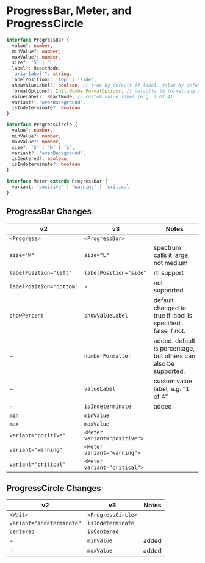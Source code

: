 <!-- Copyright 2020 Adobe. All rights reserved.
This file is licensed to you under the Apache License, Version 2.0 (the "License");
you may not use this file except in compliance with the License. You may obtain a copy
of the License at http://www.apache.org/licenses/LICENSE-2.0
Unless required by applicable law or agreed to in writing, software distributed under
the License is distributed on an "AS IS" BASIS, WITHOUT WARRANTIES OR REPRESENTATIONS
OF ANY KIND, either express or implied. See the License for the specific language
governing permissions and limitations under the License. -->

# ProgressBar, Meter, and ProgressCircle

```typescript
interface ProgressBar {
  value?: number,
  minValue?: number,
  maxValue?: number,
  size?: 'S' | 'L',
  label?: ReactNode,
  'aria-label'?: string,
  labelPosition?: 'top' | 'side',
  showValueLabel?: boolean, // true by default if label, false by default if not
  formatOptions?: Intl.NumberFormatOptions, // defaults to formatting as a percentage.
  valueLabel?: ReactNode, // custom value label (e.g. 1 of 4)
  variant?: 'overBackground',
  isIndeterminate?: boolean
}

interface ProgressCircle {
  value?: number,
  minValue?: number,
  maxValue?: number,
  size?: 'S' | 'M' | 'L',
  variant?: 'overBackground',
  isCentered?: boolean,
  isIndeterminate?: boolean
}

interface Meter extends ProgressBar {
  variant: 'positive' | 'warning' | 'critical'
}
```

## ProgressBar Changes
| **v2**                         | **v3**                       | **Notes**                                                       |
| ------------------------------ | ---------------------------- | --------------------------------------------------------------- |
| `<Progress>`                   | `<ProgressBar>`              |                                                                 |
| `size="M"`                     | `size="L"`                   | spectrum calls it large, not medium                             |
| `labelPosition="left"`         | `labelPosition="side"`       | rtl support                                                     |
| `labelPosition="bottom"`       | -                            | not supported.                                                  |
| `showPercent`                  | `showValueLabel`             | default changed to true if label is specified, false if not.    |
| -                              | `numberFormatter`            | added. default is percentage, but others can also be supported. |
| -                              | `valueLabel`                 | custom value label, e.g. “1 of 4”                               |
| -                              | `isIndeterminate`            | added                                                           |
| `min`                          | `minValue`                   |                                                                 |
| `max`                          | `maxValue`                   |                                                                 |
| `variant="positive"`           | `<Meter variant="positive">` |                                                                 |
| `variant="warning"`            | `<Meter variant="warning">`  |                                                                 |
| `variant="critical"`           | `<Meter variant="critical">` |                                                                 |

## ProgressCircle Changes
| **v2**                          | **v3**             | **Notes** |
| ------------------------------- | ------------------ | --------- |
| `<Wait>`                        | `<ProgressCircle>` |           |
| `variant="indeterminate"`       | `isIndeterminate`  |           |
| `centered`                      | `isCentered`       |           |
| -                               | `minValue`         | added     |
| -                               | `maxValue`         | added     |
